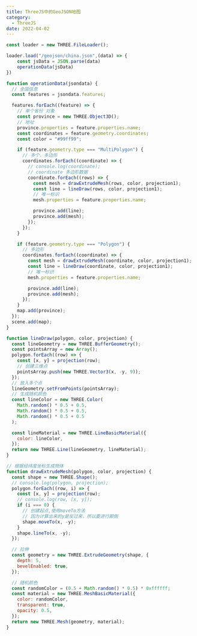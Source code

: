 ```yaml
---
title: ThreeJS中的GeoJSON地图
category:
  - ThreeJS
date: 2022-04-02
---
```





```js
const loader = new THREE.FileLoader();

loader.load("/geojson/china.json",(data) => {
    const jsData = JSON.parse(data)
    operationData(jsData)
})

function operationData(jsondata) {
  // 全国信息
  const features = jsondata.features;

  features.forEach((feature) => {
    // 单个省份 对象
    const province = new THREE.Object3D();
    // 地址
    province.properties = feature.properties.name;
    const coordinates = feature.geometry.coordinates;
    const color = "#99ff99";

    if (feature.geometry.type === "MultiPolygon") {
      // 多个，多边形
      coordinates.forEach((coordinate) => {
        // console.log(coordinate);
        // coordinate 多边形数据
        coordinate.forEach((rows) => {
          const mesh = drawExtrudeMesh(rows, color, projection1);
          const line = lineDraw(rows, color, projection1);
          // 唯一标识
          mesh.properties = feature.properties.name;

          province.add(line);
          province.add(mesh);
        });
      });
    }

    if (feature.geometry.type === "Polygon") {
      // 多边形
      coordinates.forEach((coordinate) => {
        const mesh = drawExtrudeMesh(coordinate, color, projection1);
        const line = lineDraw(coordinate, color, projection1);
        // 唯一标识
        mesh.properties = feature.properties.name;

        province.add(line);
        province.add(mesh);
      });
    }
    map.add(province);
  });
  scene.add(map);
}

function lineDraw(polygon, color, projection) {
  const lineGeometry = new THREE.BufferGeometry();
  const pointsArray = new Array();
  polygon.forEach((row) => {
    const [x, y] = projection(row);
    // 创建三维点
    pointsArray.push(new THREE.Vector3(x, -y, 9));
  });
  // 放入多个点
  lineGeometry.setFromPoints(pointsArray);
  // 生成随机颜色
  const lineColor = new THREE.Color(
    Math.random() * 0.5 + 0.5,
    Math.random() * 0.5 + 0.5,
    Math.random() * 0.5 + 0.5
  );

  const lineMaterial = new THREE.LineBasicMaterial({
    color: lineColor,
  });
  return new THREE.Line(lineGeometry, lineMaterial);
}

// 根据经纬度坐标生成物体
function drawExtrudeMesh(polygon, color, projection) {
  const shape = new THREE.Shape();
  // console.log(polygon, projection);
  polygon.forEach((row, i) => {
    const [x, y] = projection(row);
    // console.log(row, [x, y]);
    if (i === 0) {
      // 创建起点,使用moveTo方法
      // 因为计算出来的y是反过来，所以要进行颠倒
      shape.moveTo(x, -y);
    }
    shape.lineTo(x, -y);
  });

  // 拉伸
  const geometry = new THREE.ExtrudeGeometry(shape, {
    depth: 5,
    bevelEnabled: true,
  });

  // 随机颜色
  const randomColor = (0.5 + Math.random() * 0.5) * 0xffffff;
  const material = new THREE.MeshBasicMaterial({
    color: randomColor,
    transparent: true,
    opacity: 0.5,
  });
  return new THREE.Mesh(geometry, material);
}

```

<div ref="mapRef" class="ref-container"></div>

<script setup>
import {ref,onMounted} from 'vue'
import * as THREE from 'three'
import { CSM } from 'three/examples/jsm/csm/CSM.js';
import { CSMHelper } from 'three/examples/jsm/csm/CSMHelper.js';
import { GLTFLoader } from 'three/addons/loaders/GLTFLoader.js';
import { OrbitControls } from "three/examples/jsm/controls/OrbitControls.js";
import Stats from "three/examples/jsm/libs/stats.module.js";
import * as d3 from "d3";

const mapRef = ref()
const initMap = async () => {

const stats = new Stats();

stats.dom.style.position = "absolute"
stats.dom.style.top = 0;
stats.dom.style.left = 0;
mapRef.value.appendChild(stats.dom)
const scene = new THREE.Scene()

const camera = new THREE.PerspectiveCamera(90,2,0.1,1000)

camera.position.set(0,0,100);

scene.add(camera)

// 加载纹理
const map = new THREE.Object3D();

const directionalLight = new THREE.DirectionalLight(0xffffff, 0.5);
scene.add(directionalLight);
const light = new THREE.AmbientLight(0xffffff, 0.5); // soft white light
scene.add(light);

// 初始化渲染器
const renderer = new THREE.WebGLRenderer();
renderer.shadowMap.enabled = true;
renderer.shadowMap.type = THREE.BasicShadowMap;
renderer.shadowMap.type = THREE.VSMShadowMap;

renderer.setSize(mapRef.value.offsetWidth,mapRef.value.offsetWidth/2)

if(!__VUEPRESS_SSR__){

// 监听屏幕大小改变的变化，设置渲染的尺寸
window.addEventListener("resize", () => {

  //   更新渲染器
renderer.setSize(mapRef.value.offsetWidth,mapRef.value.offsetWidth/2)
  //   设置渲染器的像素比例
  renderer.setPixelRatio(window.devicePixelRatio);
});
}

mapRef.value.appendChild(renderer.domElement)

const canvas = renderer.domElement;
// 初始化控制器
const controls = new OrbitControls(camera, renderer.domElement);
// 设置控制器阻尼
controls.enableDamping = true;
// 设置自动旋转
// controls.autoRotate = true;

const clock = new THREE.Clock();
function animate(t) {
  controls.update();
  stats.update();
  const deltaTime = clock.getDelta();

  requestAnimationFrame(animate);
  // 使用渲染器渲染相机看这个场景的内容渲染出来
  renderer.render(scene, camera);
}

animate();

const projection1 = d3.geoMercator().center([116, 39]).translate([0, 0, 0]);

const loader = new THREE.FileLoader();

loader.load("./assets/geojson/china.json",(data) => {
    const jsData = JSON.parse(data)
    operationData(jsData)
})

function operationData(jsondata) {
  // 全国信息
  const features = jsondata.features;

  features.forEach((feature) => {
    // 单个省份 对象
    const province = new THREE.Object3D();
    // 地址
    province.properties = feature.properties.name;
    const coordinates = feature.geometry.coordinates;
    const color = "#99ff99";

    if (feature.geometry.type === "MultiPolygon") {
      // 多个，多边形
      coordinates.forEach((coordinate) => {
        // console.log(coordinate);
        // coordinate 多边形数据
        coordinate.forEach((rows) => {
          const mesh = drawExtrudeMesh(rows, color, projection1);
          const line = lineDraw(rows, color, projection1);
          // 唯一标识
          mesh.properties = feature.properties.name;

          province.add(line);
          province.add(mesh);
        });
      });
    }

    if (feature.geometry.type === "Polygon") {
      // 多边形
      coordinates.forEach((coordinate) => {
        const mesh = drawExtrudeMesh(coordinate, color, projection1);
        const line = lineDraw(coordinate, color, projection1);
        // 唯一标识
        mesh.properties = feature.properties.name;

        province.add(line);
        province.add(mesh);
      });
    }
    map.add(province);
  });
  scene.add(map);
}

function lineDraw(polygon, color, projection) {
  const lineGeometry = new THREE.BufferGeometry();
  const pointsArray = new Array();
  polygon.forEach((row) => {
    const [x, y] = projection(row);
    // 创建三维点
    pointsArray.push(new THREE.Vector3(x, -y, 9));
  });
  // 放入多个点
  lineGeometry.setFromPoints(pointsArray);
  // 生成随机颜色
  const lineColor = new THREE.Color(
    Math.random() * 0.5 + 0.5,
    Math.random() * 0.5 + 0.5,
    Math.random() * 0.5 + 0.5
  );

  const lineMaterial = new THREE.LineBasicMaterial({
    color: lineColor,
  });
  return new THREE.Line(lineGeometry, lineMaterial);
}

// 根据经纬度坐标生成物体
function drawExtrudeMesh(polygon, color, projection) {
  const shape = new THREE.Shape();
  // console.log(polygon, projection);
  polygon.forEach((row, i) => {
    const [x, y] = projection(row);
    // console.log(row, [x, y]);
    if (i === 0) {
      // 创建起点,使用moveTo方法
      // 因为计算出来的y是反过来，所以要进行颠倒
      shape.moveTo(x, -y);
    }
    shape.lineTo(x, -y);
  });

  // 拉伸
  const geometry = new THREE.ExtrudeGeometry(shape, {
    depth: 5,
    bevelEnabled: true,
  });

  // 随机颜色
  const randomColor = (0.5 + Math.random() * 0.5) * 0xffffff;
  const material = new THREE.MeshBasicMaterial({
    color: randomColor,
    transparent: true,
    opacity: 0.5,
  });
  return new THREE.Mesh(geometry, material);
}

if(!__VUEPRESS_SSR__){
// 监听鼠标
window.addEventListener("click", onRay);
}
// 全局对象
let lastPick = null;
function onRay(event) {
  let pickPosition = setPickPosition(event);
  const raycaster = new THREE.Raycaster();
  raycaster.setFromCamera(pickPosition, camera);
  // 计算物体和射线的交点
  const intersects = raycaster.intersectObjects([map], true);
  // 数组大于0 表示有相交对象
  if (intersects.length > 0) {
    if (lastPick) {
      if (lastPick.object.properties !== intersects[0].object.properties) {
        lastPick.object.material.color.set("#99ff99");
        lastPick = null;
      }
    }
    if (intersects[0].object.properties) {
      intersects[0].object.material.color.set("red");
    }
    lastPick = intersects[0];
  } else {
    if (lastPick) {
      // 复原
      if (lastPick.object.properties) {
        lastPick.object.material.color.set("yellow");
        lastPick = null;
      }
    }
  }
}

/**
 * 获取鼠标在three.js 中归一化坐标
 * */
function setPickPosition(event) {
  let pickPosition = { x: 0, y: 0 };
  // 计算后 以画布 开始为 （0，0）点
  const pos = getCanvasRelativePosition(event);
  // 数据归一化
  pickPosition.x = (pos.x / canvas.width) * 2 - 1;
  pickPosition.y = (pos.y / canvas.height) * -2 + 1;
  return pickPosition;
}

// 计算 以画布 开始为（0，0）点 的鼠标坐标
function getCanvasRelativePosition(event) {
  const rect = canvas.getBoundingClientRect();
  return {
    x: ((event.clientX - rect.left) * canvas.width) / rect.width,
    y: ((event.clientY - rect.top) * canvas.height) / rect.height,
  };
}

}

onMounted(()=>{
    initMap()
    // intGeoMap()
})

</script>

<style scoped>

    .ref-container {
        position: relative;
    }
</style>
